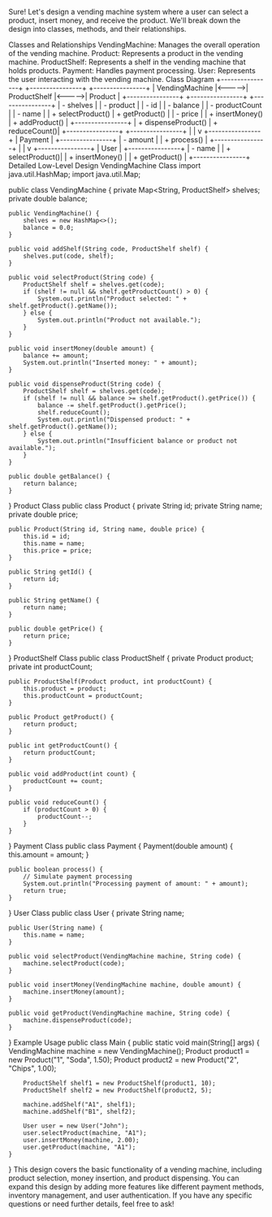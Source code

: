 Sure! Let's design a vending machine system where a user can select a product, insert money, and receive the product. We'll break down the design into classes, methods, and their relationships.

Classes and Relationships
VendingMachine: Manages the overall operation of the vending machine.
Product: Represents a product in the vending machine.
ProductShelf: Represents a shelf in the vending machine that holds products.
Payment: Handles payment processing.
User: Represents the user interacting with the vending machine.
Class Diagram
+----------------+       +----------------+       +----------------+
| VendingMachine |<----->| ProductShelf   |<----->| Product        |
+----------------+       +----------------+       +----------------+
| - shelves      |       | - product      |       | - id           |
| - balance      |       | - productCount |       | - name         |
| + selectProduct()      | + getProduct() |       | - price        |
| + insertMoney()        | + addProduct() |       +----------------+
| + dispenseProduct()    | + reduceCount()|
+----------------+       +----------------+
        |
        |
        v
+----------------+
| Payment        |
+----------------+
| - amount       |
| + process()    |
+----------------+
        |
        |
        v
+----------------+
| User           |
+----------------+
| - name         |
| + selectProduct()|
| + insertMoney() |
| + getProduct()  |
+----------------+
Detailed Low-Level Design
VendingMachine Class
import java.util.HashMap;
import java.util.Map;

public class VendingMachine {
    private Map<String, ProductShelf> shelves;
    private double balance;

    public VendingMachine() {
        shelves = new HashMap<>();
        balance = 0.0;
    }

    public void addShelf(String code, ProductShelf shelf) {
        shelves.put(code, shelf);
    }

    public void selectProduct(String code) {
        ProductShelf shelf = shelves.get(code);
        if (shelf != null && shelf.getProductCount() > 0) {
            System.out.println("Product selected: " + shelf.getProduct().getName());
        } else {
            System.out.println("Product not available.");
        }
    }

    public void insertMoney(double amount) {
        balance += amount;
        System.out.println("Inserted money: " + amount);
    }

    public void dispenseProduct(String code) {
        ProductShelf shelf = shelves.get(code);
        if (shelf != null && balance >= shelf.getProduct().getPrice()) {
            balance -= shelf.getProduct().getPrice();
            shelf.reduceCount();
            System.out.println("Dispensed product: " + shelf.getProduct().getName());
        } else {
            System.out.println("Insufficient balance or product not available.");
        }
    }

    public double getBalance() {
        return balance;
    }
}
Product Class
public class Product {
    private String id;
    private String name;
    private double price;

    public Product(String id, String name, double price) {
        this.id = id;
        this.name = name;
        this.price = price;
    }

    public String getId() {
        return id;
    }

    public String getName() {
        return name;
    }

    public double getPrice() {
        return price;
    }
}
ProductShelf Class
public class ProductShelf {
    private Product product;
    private int productCount;

    public ProductShelf(Product product, int productCount) {
        this.product = product;
        this.productCount = productCount;
    }

    public Product getProduct() {
        return product;
    }

    public int getProductCount() {
        return productCount;
    }

    public void addProduct(int count) {
        productCount += count;
    }

    public void reduceCount() {
        if (productCount > 0) {
            productCount--;
        }
    }
}
Payment Class
public class Payment {
    Payment(double amount) {
        this.amount = amount;
    }

    public boolean process() {
        // Simulate payment processing
        System.out.println("Processing payment of amount: " + amount);
        return true;
    }
}
User Class
public class User {
    private String name;

    public User(String name) {
        this.name = name;
    }

    public void selectProduct(VendingMachine machine, String code) {
        machine.selectProduct(code);
    }

    public void insertMoney(VendingMachine machine, double amount) {
        machine.insertMoney(amount);
    }

    public void getProduct(VendingMachine machine, String code) {
        machine.dispenseProduct(code);
    }
}
Example Usage
public class Main {
    public static void main(String[] args) {
        VendingMachine machine = new VendingMachine();
        Product product1 = new Product("1", "Soda", 1.50);
        Product product2 = new Product("2", "Chips", 1.00);

        ProductShelf shelf1 = new ProductShelf(product1, 10);
        ProductShelf shelf2 = new ProductShelf(product2, 5);

        machine.addShelf("A1", shelf1);
        machine.addShelf("B1", shelf2);

        User user = new User("John");
        user.selectProduct(machine, "A1");
        user.insertMoney(machine, 2.00);
        user.getProduct(machine, "A1");
    }
}
This design covers the basic functionality of a vending machine, including product selection, money insertion, and product dispensing. You can expand this design by adding more features like different payment methods, inventory management, and user authentication. If you have any specific questions or need further details, feel free to ask!